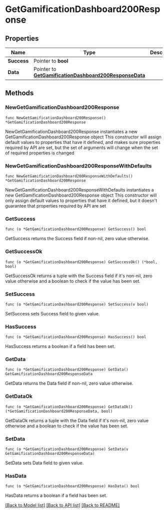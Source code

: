 # GetGamificationDashboard200Response

## Properties

Name | Type | Description | Notes
------------ | ------------- | ------------- | -------------
**Success** | Pointer to **bool** |  | [optional] 
**Data** | Pointer to [**GetGamificationDashboard200ResponseData**](GetGamificationDashboard200ResponseData.md) |  | [optional] 

## Methods

### NewGetGamificationDashboard200Response

`func NewGetGamificationDashboard200Response() *GetGamificationDashboard200Response`

NewGetGamificationDashboard200Response instantiates a new GetGamificationDashboard200Response object
This constructor will assign default values to properties that have it defined,
and makes sure properties required by API are set, but the set of arguments
will change when the set of required properties is changed

### NewGetGamificationDashboard200ResponseWithDefaults

`func NewGetGamificationDashboard200ResponseWithDefaults() *GetGamificationDashboard200Response`

NewGetGamificationDashboard200ResponseWithDefaults instantiates a new GetGamificationDashboard200Response object
This constructor will only assign default values to properties that have it defined,
but it doesn't guarantee that properties required by API are set

### GetSuccess

`func (o *GetGamificationDashboard200Response) GetSuccess() bool`

GetSuccess returns the Success field if non-nil, zero value otherwise.

### GetSuccessOk

`func (o *GetGamificationDashboard200Response) GetSuccessOk() (*bool, bool)`

GetSuccessOk returns a tuple with the Success field if it's non-nil, zero value otherwise
and a boolean to check if the value has been set.

### SetSuccess

`func (o *GetGamificationDashboard200Response) SetSuccess(v bool)`

SetSuccess sets Success field to given value.

### HasSuccess

`func (o *GetGamificationDashboard200Response) HasSuccess() bool`

HasSuccess returns a boolean if a field has been set.

### GetData

`func (o *GetGamificationDashboard200Response) GetData() GetGamificationDashboard200ResponseData`

GetData returns the Data field if non-nil, zero value otherwise.

### GetDataOk

`func (o *GetGamificationDashboard200Response) GetDataOk() (*GetGamificationDashboard200ResponseData, bool)`

GetDataOk returns a tuple with the Data field if it's non-nil, zero value otherwise
and a boolean to check if the value has been set.

### SetData

`func (o *GetGamificationDashboard200Response) SetData(v GetGamificationDashboard200ResponseData)`

SetData sets Data field to given value.

### HasData

`func (o *GetGamificationDashboard200Response) HasData() bool`

HasData returns a boolean if a field has been set.


[[Back to Model list]](../README.md#documentation-for-models) [[Back to API list]](../README.md#documentation-for-api-endpoints) [[Back to README]](../README.md)


